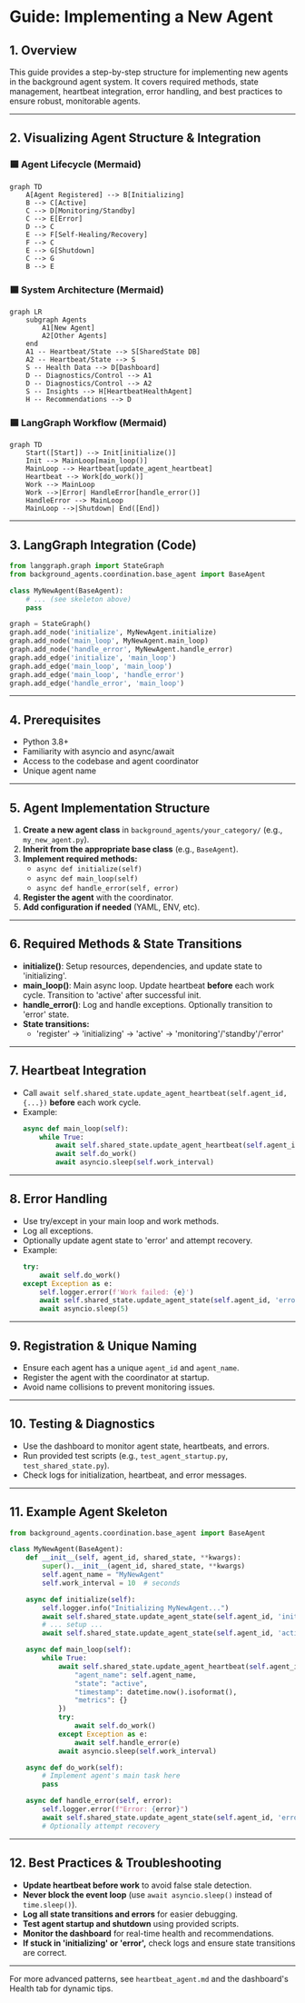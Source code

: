# Guide: Implementing a New Agent

## 1. Overview
This guide provides a step-by-step structure for implementing new agents in the background agent system. It covers required methods, state management, heartbeat integration, error handling, and best practices to ensure robust, monitorable agents.

---

## 2. Visualizing Agent Structure & Integration

### 🟦 **Agent Lifecycle (Mermaid)**
```mermaid
graph TD
    A[Agent Registered] --> B[Initializing]
    B --> C[Active]
    C --> D[Monitoring/Standby]
    C --> E[Error]
    D --> C
    E --> F[Self-Healing/Recovery]
    F --> C
    E --> G[Shutdown]
    C --> G
    B --> E
```

### 🟦 **System Architecture (Mermaid)**
```mermaid
graph LR
    subgraph Agents
        A1[New Agent]
        A2[Other Agents]
    end
    A1 -- Heartbeat/State --> S[SharedState DB]
    A2 -- Heartbeat/State --> S
    S -- Health Data --> D[Dashboard]
    D -- Diagnostics/Control --> A1
    D -- Diagnostics/Control --> A2
    S -- Insights --> H[HeartbeatHealthAgent]
    H -- Recommendations --> D
```

### 🟦 **LangGraph Workflow (Mermaid)**
```mermaid
graph TD
    Start([Start]) --> Init[initialize()]
    Init --> MainLoop[main_loop()]
    MainLoop --> Heartbeat[update_agent_heartbeat]
    Heartbeat --> Work[do_work()]
    Work --> MainLoop
    Work -->|Error| HandleError[handle_error()]
    HandleError --> MainLoop
    MainLoop -->|Shutdown| End([End])
```

---

## 3. LangGraph Integration (Code)

```python
from langgraph.graph import StateGraph
from background_agents.coordination.base_agent import BaseAgent

class MyNewAgent(BaseAgent):
    # ... (see skeleton above)
    pass

graph = StateGraph()
graph.add_node('initialize', MyNewAgent.initialize)
graph.add_node('main_loop', MyNewAgent.main_loop)
graph.add_node('handle_error', MyNewAgent.handle_error)
graph.add_edge('initialize', 'main_loop')
graph.add_edge('main_loop', 'main_loop')
graph.add_edge('main_loop', 'handle_error')
graph.add_edge('handle_error', 'main_loop')
```

---

## 4. Prerequisites
- Python 3.8+
- Familiarity with asyncio and async/await
- Access to the codebase and agent coordinator
- Unique agent name

---

## 5. Agent Implementation Structure
1. **Create a new agent class** in `background_agents/your_category/` (e.g., `my_new_agent.py`).
2. **Inherit from the appropriate base class** (e.g., `BaseAgent`).
3. **Implement required methods:**
   - `async def initialize(self)`
   - `async def main_loop(self)`
   - `async def handle_error(self, error)`
4. **Register the agent** with the coordinator.
5. **Add configuration if needed** (YAML, ENV, etc).

---

## 6. Required Methods & State Transitions
- **initialize()**: Setup resources, dependencies, and update state to 'initializing'.
- **main_loop()**: Main async loop. Update heartbeat **before** each work cycle. Transition to 'active' after successful init.
- **handle_error()**: Log and handle exceptions. Optionally transition to 'error' state.
- **State transitions:**
  - 'register' → 'initializing' → 'active' → 'monitoring'/'standby'/'error'

---

## 7. Heartbeat Integration
- Call `await self.shared_state.update_agent_heartbeat(self.agent_id, {...})` **before** each work cycle.
- Example:
  ```python
  async def main_loop(self):
      while True:
          await self.shared_state.update_agent_heartbeat(self.agent_id, {...})
          await self.do_work()
          await asyncio.sleep(self.work_interval)
  ```

---

## 8. Error Handling
- Use try/except in your main loop and work methods.
- Log all exceptions.
- Optionally update agent state to 'error' and attempt recovery.
- Example:
  ```python
  try:
      await self.do_work()
  except Exception as e:
      self.logger.error(f'Work failed: {e}')
      await self.shared_state.update_agent_state(self.agent_id, 'error')
      await asyncio.sleep(5)
  ```

---

## 9. Registration & Unique Naming
- Ensure each agent has a unique `agent_id` and `agent_name`.
- Register the agent with the coordinator at startup.
- Avoid name collisions to prevent monitoring issues.

---

## 10. Testing & Diagnostics
- Use the dashboard to monitor agent state, heartbeats, and errors.
- Run provided test scripts (e.g., `test_agent_startup.py`, `test_shared_state.py`).
- Check logs for initialization, heartbeat, and error messages.

---

## 11. Example Agent Skeleton
```python
from background_agents.coordination.base_agent import BaseAgent

class MyNewAgent(BaseAgent):
    def __init__(self, agent_id, shared_state, **kwargs):
        super().__init__(agent_id, shared_state, **kwargs)
        self.agent_name = "MyNewAgent"
        self.work_interval = 10  # seconds

    async def initialize(self):
        self.logger.info("Initializing MyNewAgent...")
        await self.shared_state.update_agent_state(self.agent_id, 'initializing')
        # ... setup ...
        await self.shared_state.update_agent_state(self.agent_id, 'active')

    async def main_loop(self):
        while True:
            await self.shared_state.update_agent_heartbeat(self.agent_id, {
                "agent_name": self.agent_name,
                "state": "active",
                "timestamp": datetime.now().isoformat(),
                "metrics": {}
            })
            try:
                await self.do_work()
            except Exception as e:
                await self.handle_error(e)
            await asyncio.sleep(self.work_interval)

    async def do_work(self):
        # Implement agent's main task here
        pass

    async def handle_error(self, error):
        self.logger.error(f"Error: {error}")
        await self.shared_state.update_agent_state(self.agent_id, 'error')
        # Optionally attempt recovery
```

---

## 12. Best Practices & Troubleshooting
- **Update heartbeat before work** to avoid false stale detection.
- **Never block the event loop** (use `await asyncio.sleep()` instead of `time.sleep()`).
- **Log all state transitions and errors** for easier debugging.
- **Test agent startup and shutdown** using provided scripts.
- **Monitor the dashboard** for real-time health and recommendations.
- **If stuck in 'initializing' or 'error',** check logs and ensure state transitions are correct.

---

For more advanced patterns, see `heartbeat_agent.md` and the dashboard's Health tab for dynamic tips. 